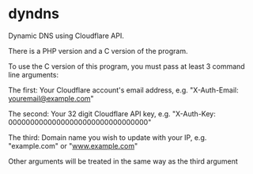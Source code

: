 # dyndns
Dynamic DNS using Cloudflare API.

There is a PHP version and a C version of the program.

To use the C version of this program, you must pass at least 3 command line arguments:

The first: Your Cloudflare account's email address, e.g. "X-Auth-Email: youremail@example.com"

The second: Your 32 digit Cloudflare API key, e.g. "X-Auth-Key: 00000000000000000000000000000000"

The third: Domain name you wish to update with your IP, e.g. "example.com" or "www.example.com"

Other arguments will be treated in the same way as the third argument
